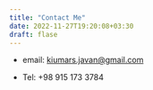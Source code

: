 ```yaml
---
title: "Contact Me"
date: 2022-11-27T19:20:08+03:30
draft: flase
---
```


- email: kiumars.javan@gmail.com

- Tel: +98 915 173 3784